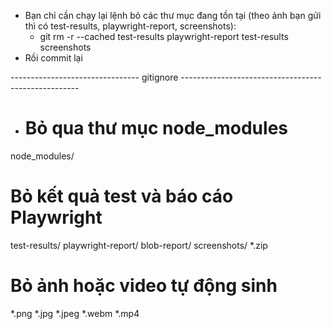 - Bạn chỉ cần chạy lại lệnh bỏ các thư mục đang tồn tại (theo ảnh bạn gửi thì có test-results, playwright-report, screenshots):
  +  git rm -r --cached test-results playwright-report test-results screenshots
- Rồi commit lại

  
-------------------------------- gitignore ----------------------------------------------------
- # Bỏ qua thư mục node_modules
node_modules/

# Bỏ kết quả test và báo cáo Playwright
test-results/
playwright-report/
blob-report/
screenshots/
*.zip

# Bỏ ảnh hoặc video tự động sinh
*.png
*.jpg
*.jpeg
*.webm
*.mp4

